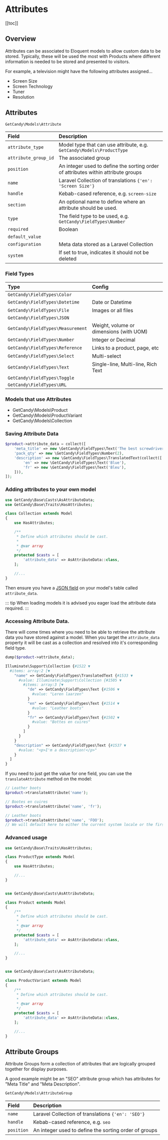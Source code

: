 # Attributes

[[toc]]

## Overview

Attributes can be associated to Eloquent models to allow custom data to be stored. Typically, these will be used the most with Products where different information is needed to be stored and presented to visitors.

For example, a television might have the following attributes assigned...

* Screen Size
* Screen Technology
* Tuner
* Resolution

## Attributes

```php
GetCandy\Models\Attribute
```

|Field|Description|
|:-|:-|
|`attribute_type`|Model type that can use attribute, e.g. `GetCandy\Models\ProductType`|
|`attribute_group_id`|The associated group|
|`position`|An integer used to define the sorting order of attributes within attribute groups|
|`name`|Laravel Collection of translations `{'en': 'Screen Size'}`|
|`handle`|Kebab-cased reference, e.g. `screen-size`|
|`section`|An optional name to define where an attribute should be used.|
|`type`|The field type to be used, e.g. `GetCandy\FieldTypes\Number`|
|`required`|Boolean|
|`default_value`||
|`configuration`|Meta data stored as a Laravel Collection|
|`system`|If set to true, indicates it should not be deleted|

### Field Types


|Type|Config|
|:-|:-|
|`GetCandy\FieldTypes\Color`| |
|`GetCandy\FieldTypes\Datetime`|Date or Datetime|
|`GetCandy\FieldTypes\File`|Images or all files|
|`GetCandy\FieldTypes\JSON`| |
|`GetCandy\FieldTypes\Measurement`|Weight, volume or dimensions (with UOM)|
|`GetCandy\FieldTypes\Number`|Integer or Decimal|
|`GetCandy\FieldTypes\Reference`|Links to a product, page, etc|
|`GetCandy\FieldTypes\Select`|Multi-select|
|`GetCandy\FieldTypes\Text`|Single-line, Multi-line, Rich Text|
|`GetCandy\FieldTypes\Toggle`| |
|`GetCandy\FieldTypes\URL`| |


### Models that use Attributes

* GetCandy\Models\Product
* GetCandy\Models\ProductVariant
* GetCandy\Models\Collection

### Saving Attribute Data

```php
$product->attribute_data = collect([
    'meta_title' => new \GetCandy\FieldTypes\Text('The best screwdriver you will ever buy!'),
    'pack_qty' => new \GetCandy\FieldTypes\Number(2),
    'description' => new \GetCandy\FieldTypes\TranslatedText(collect([
        'en' => new \GetCandy\FieldTypes\Text('Blue'),
        'fr' => new \GetCandy\FieldTypes\Text('Bleu'),
    ])),
]);
```


### Adding attributes to your own model

```php
use GetCandy\Base\Casts\AsAttributeData;
use GetCandy\Base\Traits\HasAttributes;

class Collection extends Model
{
    use HasAttributes;

    /**
     * Define which attributes should be cast.
     *
     * @var array
     */
    protected $casts = [
        'attribute_data' => AsAttributeData::class,
    ];

    //...
}

```

Then ensure you have a [JSON field](https://laravel.com/docs/8.x/migrations#column-method-json) on your model's table called `attribute_data`.


::: tip
When loading models it is advised you eager load the attribute data required.
:::

### Accessing Attribute Data.

There will come times where you need to be able to retrieve the attribute data you have stored against a model. When you target the `attribute_data` property it will be cast as a collection and resolved into it's corresponding field type.

```php
dump($product->attribute_data);

Illuminate\Support\Collection {#1522 ▼
  #items: array:2 [▼
    "name" => GetCandy\FieldTypes\TranslatedText {#1533 ▼
      #value: Illuminate\Support\Collection {#1505 ▼
        #items: array:3 [▼
          "de" => GetCandy\FieldTypes\Text {#1506 ▼
            #value: "Leren laarzen"
          }
          "en" => GetCandy\FieldTypes\Text {#1514 ▼
            #value: "Leather boots"
          }
          "fr" => GetCandy\FieldTypes\Text {#1502 ▼
            #value: "Bottes en cuires"
          }
        ]
      }
    }
    "description" => GetCandy\FieldTypes\Text {#1537 ▼
      #value: "<p>I'm a description!</p>"
    }
  ]
}
```

If you need to just get the value for one field, you can use the `translateAttribute` method on the model:

```php
// Leather boots
$product->translateAttribute('name');

// Bootes en cuires
$product->translateAttribute('name', 'fr');

// Leather boots
$product->translateAttribute('name', 'FOO');
// We will default here to either the current system locale or the first value available.
```

### Advanced usage

```php
use GetCandy\Base\Traits\HasAttributes;

class ProductType extends Model
{
    use HasAttributes;

    //...
}

```

```php

use GetCandy\Base\Casts\AsAttributeData;

class Product extends Model
{
    /**
     * Define which attributes should be cast.
     *
     * @var array
     */
    protected $casts = [
        'attribute_data' => AsAttributeData::class,
    ];

    //...
}

```

```php

use GetCandy\Base\Casts\AsAttributeData;

class ProductVariant extends Model
{
    /**
     * Define which attributes should be cast.
     *
     * @var array
     */
    protected $casts = [
        'attribute_data' => AsAttributeData::class,
    ];

    //...
}

```

## Attribute Groups

Attribute Groups form a collection of attributes that are logically grouped together for display purposes.

A good example might be an "SEO" attribute group which has attributes for "Meta Title" and "Meta Description".

```php
GetCandy\Models\AttributeGroup
```

|Field|Description|
|:-|:-|
|`name`|Laravel Collection of translations `{'en': 'SEO'}`|
|`handle`|Kebab-cased reference, e.g. `seo`|
|`position`|An integer used to define the sorting order of groups|
